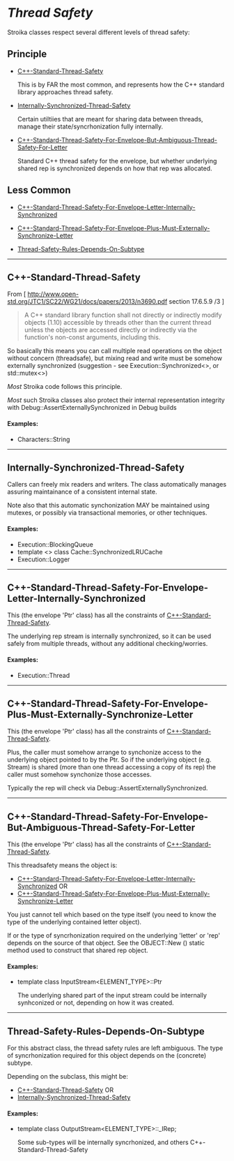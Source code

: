 # **_Thread Safety_**

Stroika classes respect several different levels of thread safety:

## Principle

- <a href='#C++-Standard-Thread-Safety'>C++-Standard-Thread-Safety</a>
  
  This is by FAR the most common, and represents how the C++ standard library approaches thread safety.

- <a href='#Internally-Synchronized-Thread-Safety'>Internally-Synchronized-Thread-Safety</a>

  Certain utiltiies that are meant for sharing data between threads, manage their state/syncrhonization
  fully internally.

- <a href='#C++-Standard-Thread-Safety-For-Envelope-But-Ambiguous-Thread-Safety-For-Letter'>C++-Standard-Thread-Safety-For-Envelope-But-Ambiguous-Thread-Safety-For-Letter</a>

  Standard C++ thread safety for the envelope, but whether underlying shared rep is synchronized depends on how that rep was allocated.


## Less Common


- <a href='#C++-Standard-Thread-Safety-For-Envelope-Letter-Internally-Synchronized'>C++-Standard-Thread-Safety-For-Envelope-Letter-Internally-Synchronized</a>

- <a href='#C++-Standard-Thread-Safety-For-Envelope-Plus-Must-Externally-Synchronize-Letter'>C++-Standard-Thread-Safety-For-Envelope-Plus-Must-Externally-Synchronize-Letter</a>

- <a href='#Thread-Safety-Rules-Depends-On-Subtype'>Thread-Safety-Rules-Depends-On-Subtype</a>





---

## <a name='C++-Standard-Thread-Safety'>C++-Standard-Thread-Safety</a>

From [ http://www.open-std.org/JTC1/SC22/WG21/docs/papers/2013/n3690.pdf section 17.6.5.9 /3 ]

> A C++ standard library function shall not directly or indirectly modify objects (1.10) accessible by threads other
> than the current thread unless the objects are accessed directly or indirectly via the function's non-const arguments, including this.

So basically this means you can call multiple read operations on the object without concern (threadsafe), but mixing read and write
must be somehow externally synchronized (suggestion - see Execution::Synchronized<>, or std::mutex<>)

_Most_ Stroika code follows this principle.

_Most_ such Stroika classes also protect their internal representation integrity with Debug::AssertExternallySynchronized in Debug builds


#### Examples:
  - Characters::String


---

## <a name='Internally-Synchronized-Thread-Safety'>Internally-Synchronized-Thread-Safety</a>

Callers can freely mix readers and writers. The class automatically
manages assuring maintainance of a consistent internal state.

Note also that this automatic synchonization MAY be maintained using mutexes,
or possibly via transactional memories, or other techniques.

#### Examples:
  - Execution::BlockingQueue
  - template <> class Cache::SynchronizedLRUCache
  - Execution::Logger

---

## <a name='C++-Standard-Thread-Safety-For-Envelope-Letter-Internally-Synchronized'>C++-Standard-Thread-Safety-For-Envelope-Letter-Internally-Synchronized</a>

This (the envelope 'Ptr' class) has all the constraints of <a href='C++-Standard-Thread-Safety'>C++-Standard-Thread-Safety</a>.

The underlying rep stream is internally synchronized, so it can be used safely from multiple threads, without any additional checking/worries.

#### Examples:
  - Execution::Thread

---

## <a name='C++-Standard-Thread-Safety-For-Envelope-Plus-Must-Externally-Synchronize-Letter'>C++-Standard-Thread-Safety-For-Envelope-Plus-Must-Externally-Synchronize-Letter</a>

This (the envelope 'Ptr' class) has all the constraints of <a href='C++-Standard-Thread-Safety'>C++-Standard-Thread-Safety</a>.

Plus, the caller must somehow arrange to synchonize access to the underlying object pointed to by the Ptr. So if the underlying object (e.g. Stream) is shared (more than one thread accessing a copy of its rep)
the caller must somehow synchonize those accesses.

Typically the rep will check via Debug::AssertExternallySynchronized.

---

## <a name='C++-Standard-Thread-Safety-For-Envelope-But-Ambiguous-Thread-Safety-For-Letter'>C++-Standard-Thread-Safety-For-Envelope-But-Ambiguous-Thread-Safety-For-Letter</a>

This (the envelope 'Ptr' class) has all the constraints of <a href='C++-Standard-Thread-Safety'>C++-Standard-Thread-Safety</a>.

This threadsafety means the object is:
  - <a href='#C++-Standard-Thread-Safety-For-Envelope-Letter-Internally-Synchronized'>C++-Standard-Thread-Safety-For-Envelope-Letter-Internally-Synchronized</a> OR
  - <a href='#C++-Standard-Thread-Safety-For-Envelope-Plus-Must-Externally-Synchronize-Letter'>C++-Standard-Thread-Safety-For-Envelope-Plus-Must-Externally-Synchronize-Letter</a>

You just cannot tell which based on the type itself (you need to know the type of the underlying contained letter object).

If or the type of syncrhonization required on the underlying 'letter' or 'rep' depends on the source of that object. See the OBJECT::New () static method used to construct that
shared rep object.

#### Examples:
  - template <typename ELEMENT_TYPE> class InputStream<ELEMENT_TYPE>::Ptr

    The underlying shared part of the input stream could be internally synhconized or not, depending on how it was created.

---

## <a name='Thread-Safety-Rules-Depends-On-Subtype'>Thread-Safety-Rules-Depends-On-Subtype</a>

For this abstract class, the thread safety rules are left ambiguous. The type of syncrhonization required for this object depends on the (concrete) subtype.

Depending on the subclass, this might be:
  - <a href='#C++-Standard-Thread-Safety'>C++-Standard-Thread-Safety</a> OR
  - <a href='#Internally-Synchronized-Thread-Safety'>Internally-Synchronized-Thread-Safety</a>

#### Examples:
  - template <typename ELEMENT_TYPE> class OutputStream<ELEMENT_TYPE>::_IRep;

    Some sub-types will be internally syncrhonized, and others C++-Standard-Thread-Safety

